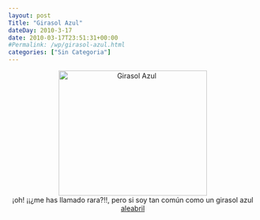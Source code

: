 ```yaml
---
layout: post
Title: "Girasol Azul"
dateDay: 2010-3-17
date: 2010-03-17T23:51:31+00:00
#Permalink: /wp/girasol-azul.html
categories: ["Sin Categoria"]
---
```


<p style="text-align: center;"><a class="lightbox" rel="prettyphoto" href="http://blog.mautematico.com/wp-content/uploads/2010/03/BASE93.gif"><img class="aligncenter" title="Girasol Azul" src="http://blog.mautematico.com/wp-content/uploads/2010/03/BASE93-300x253.gif" alt="Girasol Azul" width="300" height="253" /></a><br />
¡oh! ¡¡¿me has llamado rara?!!, pero si soy tan común como un girasol azul<br />
<a href="http://alemisimagenes.blog.dada.net/post/597420/GIRASOL+AZUL">aleabril</a></p>
